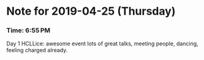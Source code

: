 # Note for 2019-04-25 (Thursday)
### Time: 6:55 PM

Day 1 HCLLice: awesome event lots of great talks, meeting people, dancing, feeling charged already.
